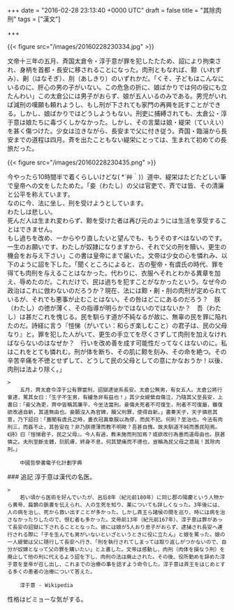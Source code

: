 
+++
date = "2016-02-28 23:13:40 +0000 UTC"
draft = false
title = "其除肉刑"
tags = ["漢文"]

+++


{{< figure src="/images/20160228230334.jpg"  >}}

文帝十三年の五月、斉国太倉令・淳于意が罪を犯したたため、詔により拘束され、身柄を首都・長安に移されることになった。肉刑ともなれば、黥（いれずみ）、劓（はなそぎ）、刖（あしきり）のいずれかだ。「くそ、子どもはこんなにいるのに、肝心の男の子がいない。この危急の折に、娘ばかりでは何の役にも立たんわい」この太倉公には男子がおらず、娘が五人いるのみである。男児がいれば減刑の嘆願も頼れようし、もし刑が下されても家門の再興を託すことができる。しかし、娘ばかりではどうしようもない。刑吏に捕縛されても、太倉公・淳于意は娘たちに毒づくしかなかった。しかし、その言葉は娘・緹栄（ていえい）を甚く傷つけた。少女は泣きながら、長安まで父に付き従う。斉国・臨淄から長安までの道程は四月。斉を出たこともない緹栄にとっては、生まれて初めての長旅だった。

{{< figure src="/images/20160228230435.png"  >}}

今やったら10時間半で着くらしいけどな( *´艸｀)）道中、緹栄はたどたどしい筆で皇帝への文をしたためた。「妾（わたし）の父は官吏で、斉では皆、その清廉と公平を称えています。<br/>
なのに今、法に坐し、刑を受けようとしています。<br/>
わたしは悲しい。<br/>
死んだ人は生まれ変わらず、黥を受けた者は再び元のようには生活を享受することはできません。<br/>
もし過ちを改め、一からやり直したいと望んでも、もうそのすべはないのです。<br/>
一生のお願いです、わたしが奴隷になりますから、それで父の刑を贖い、更生の機会をお与え下さい」この書は皇帝にまで届いた。文帝は少女の心を憐れみ、以下のように詔を下した。「聞くところによると、古の聖帝・有虞氏の時代、罪を得ても肉刑を与えることはなかった。代わりに、衣服へそれとわかる異章を加え、辱めたのだ。これだけで、民は過ちを犯すことがなかったという。なぜ今の政治はこれに倣わないのだろうか？現在、法には黥・劓・刖の肉刑が定められているが、それでも悪事が止むことはない。その咎はどこにあるのだろう？　朕（わたし）の徳が薄く、その指導が明らかではないのではないか？　吾（わたし）は甚だこれを愧じる。民を馴らす道が不純なるが故に、無辜の民を罪に陥れたのだ。詩経に言う『愷悌（がいてい：和らぎ楽しむこと）の君子は、民の父母なり』と。罪を犯した人がいて、更生の手立てを尽くさずして肉刑を加えなければならないのはなぜか？　行いを改め善を成す可能性だってなくはないのに。私はこれをとても憐れむ。刑が体を断ち、その肌に黥を刻み、その命を絶つ。その辛苦辛痛を不徳とせずして、どうして民の父母としての意にかなおうか！以後、肉刑は法より除く。」

    >
        五月，齊太倉令淳于公有罪當刑，詔獄逮徙系長安。太倉公無男，有女五人。太倉公將行會逮，罵其女曰：「生子不生男，有緩急非有益也！」其少女緹縈自傷泣，乃隨其父至長安，上書曰：「妾父為吏，齊中皆稱其廉平，今坐法當刑。妾傷夫死者不可復生，刑者不可復屬，雖復欲改過自新，其道無由也。妾願沒入為官婢，贖父刑罪，使得自新。」書奏天子，天子憐悲其意，乃下詔曰：「蓋聞有虞氏之時，畫衣冠異章服以為僇，而民不犯。何則？至治也。今法有肉刑三，而姦不止，其咎安在？非乃朕德薄而教不明歟？吾甚自愧。故夫馴道不純而愚民陷焉。《詩》曰『愷悌君子，民之父母』。今人有過，教未施而刑加焉？或欲改行為善而道毋由也。朕甚憐之。夫刑至斷支體，刻肌膚，終身不息，何其楚痛而不德也，豈稱為民父母之意哉！其除肉刑。」

        中國哲學書電子化計劃字典
    

<div class="section">
    ### 追記
    淳于意は漢代の名医。

    >
        若い頃から医術を好んでいたが、呂后8年（紀元前180年）に同じ郡の陽慶という人物から黄帝、扁鵲の脈書を伝えられ、人の生死を知り、薬についても詳しくなった。3年後には、人の病を治し、死から救い出すことが多かった。しかし斉王ら諸侯の間を巡り、時には病を治さなかったりしたので、恨む者も多かった。文帝前13年（紀元前167年）、淳于意は罪があって長安の詔獄に下されることとなった。彼には娘が5人おり息子がおらず、逮捕され長安へ連行される際に「子を生んでも男がいないといざというときに役に立たん」と娘を罵った。娘の一人緹縈は父に随行して長安へ行き、「刑を執行されてしまっては取り返しがつかないので、自分が奴婢となって父の罪を購いたい」と上書した。文帝は感動し、肉刑（肉体を損なう刑）を廃止して他の刑に代えるよう詔を下し、肉刑の法は廃止された。その後、役所勤めを辞めた淳于意を皇帝が召し出し、これまでの治療の事を話すよう命令した。淳于意は斉王をはじめとする多くの患者の治療について答えた。

        淳于意 - Wikipedia
    
性格はビミョーな気がする。

</div>

